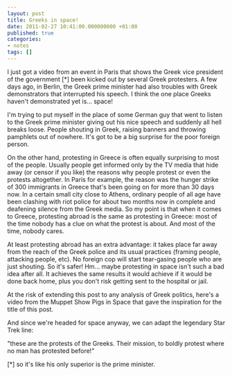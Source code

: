 ```yaml
---
layout: post
title: Greeks in space!
date: 2011-02-27 10:41:00.000000000 +01:00
published: true
categories:
- notes
tags: []
---
```


I just got a video from an event in Paris that shows the Greek vice president of the government [*] been kicked out by several Greek protesters. A few days ago, in Berlin, the Greek prime minister had also troubles with Greek demonstrators that interrupted his speech. I think the one place Greeks haven't demonstrated yet is... space!

I'm trying to put myself in the place of some German guy that went to listen to the Greek prime minister giving out his nice speech and suddenly all hell breaks loose. People shouting in Greek, raising banners and throwing pamphlets out of nowhere. It's got to be a big surprise for the poor foreign person.

On the other hand, protesting in Greece is often equally surprising to most of the people. Usually people get informed only by the TV media that hide away (or censor if you like) the reasons why people protest or even the protests altogether. In Paris for example, the reason was the hunger strike of 300 immigrants in Greece that's been going on for more than 30 days now. In a certain small city close to Athens, ordinary people of all age have been clashing with riot police for about two months now in complete and deafening silence from the Greek media. So my point is that when it comes to Greece, protesting abroad is the same as protesting in Greece: most of the time nobody has a clue on what the protest is about. And most of the time, nobody cares.

At least protesting abroad has an extra advantage: it takes place far away from the reach of the Greek police and its usual practices (framing people, attacking people, etc). No foreign cop will start tear-gasing people who are just shouting. So it's safer! Hm... maybe protesting in space isn't such a bad idea after all. It achieves the same results it would achieve if it would be done back home, plus you don't risk getting sent to the hospital or jail.

At the risk of extending this post to any analysis of Greek politics, here's a video from the Muppet Show Pigs in Space that gave the inspiration for the title of this post.

And since we're headed for space anyway, we can adapt the legendary Star Trek line:

"these are the protests of the Greeks. Their mission, to boldly protest where no man has protested before!"

[*] so it's like his only superior is the prime minister.
